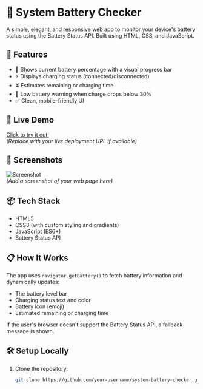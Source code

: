 # 🔋 System Battery Checker

A simple, elegant, and responsive web app to monitor your device's battery status using the Battery Status API. Built using HTML, CSS, and JavaScript.

## 🌟 Features

- 🔋 Shows current battery percentage with a visual progress bar
- ⚡ Displays charging status (connected/disconnected)
- ⏳ Estimates remaining or charging time
- 🪫 Low battery warning when charge drops below 30%
- ✅ Clean, mobile-friendly UI

## 🚀 Live Demo

[Click to try it out!](https://your-deployment-link.com)  
*(Replace with your live deployment URL if available)*

## 📸 Screenshots

![Screenshot](https://your-screenshot-url.com)  
*(Add a screenshot of your web page here)*

## 📦 Tech Stack

- HTML5
- CSS3 (with custom styling and gradients)
- JavaScript (ES6+)
- Battery Status API

## 📋 How It Works

The app uses `navigator.getBattery()` to fetch battery information and dynamically updates:

- The battery level bar
- Charging status text and color
- Battery icon (emoji)
- Estimated remaining or charging time

If the user's browser doesn't support the Battery Status API, a fallback message is shown.

## 🛠 Setup Locally

1. Clone the repository:
   ```bash
   git clone https://github.com/your-username/system-battery-checker.git
